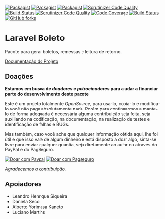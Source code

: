 [![Packagist](https://img.shields.io/packagist/v/Proner/laravel-boleto.svg?style=flat-square)](https://github.com/Proner/laravel-boleto)
[![Packagist](https://img.shields.io/packagist/dt/Proner/laravel-boleto.svg?style=flat-square)](https://github.com/Proner/laravel-boleto)
[![Packagist](https://img.shields.io/packagist/l/Proner/laravel-boleto.svg?style=flat-square)](https://github.com/Proner/laravel-boleto)
[![Scrutinizer Code Quality](https://scrutinizer-ci.com/g/Proner/laravel-boleto/badges/quality-score.png?b=master)](https://scrutinizer-ci.com/g/Proner/laravel-boleto/?branch=master)
[![Build Status](https://scrutinizer-ci.com/g/Proner/laravel-boleto/badges/build.png?b=master)](https://scrutinizer-ci.com/g/Proner/laravel-boleto/build-status/master)
[![Scrutinizer Code Quality](https://scrutinizer-ci.com/g/Proner/laravel-boleto/badges/quality-score.png?b=master)](https://scrutinizer-ci.com/g/Proner/laravel-boleto/?branch=master)
[![Code Coverage](https://scrutinizer-ci.com/g/Proner/laravel-boleto/badges/coverage.png?b=master)](https://scrutinizer-ci.com/g/Proner/laravel-boleto/?branch=master)
[![Build Status](https://travis-ci.org/Proner/laravel-boleto.svg?branch=master)](https://travis-ci.org/Proner/laravel-boleto)
[![GitHub forks](https://img.shields.io/github/forks/Proner/laravel-boleto.svg?style=social&label=Fork)](https://github.com/Proner/laravel-boleto)

# Laravel Boleto
Pacote para gerar boletos, remessas e leitura de retorno.

[Documentação do Projeto](https://laravel-boleto.readthedocs.io/)

## Doações

**Estamos em busca de *doadores* e *patrocinadores* para ajudar a financiar parte do desenvolvimento deste pacote** 

Este é um projeto totalmente *OpenSource*, para usa-lo, copia-lo e modifica-lo você não paga absolutamente nada. Porém para continuarmos a mante-lo de forma adequada é necessária alguma contribuição seja feita, seja auxiliando na codificação, na documentação, na realização de testes e identificação de falhas e BUGs.

Mas também, caso você ache que qualquer informação obtida aqui, lhe foi útil e que isso vale de algum dinheiro e está disposto a doar algo, sinta-se livre para enviar qualquer quantia, seja diretamente ao autor ou através do PayPal e do PagSeguro.

<a target="_blank" href="https://www.paypal.com/cgi-bin/webscr?cmd=_donations&business=QPDFT3UXS6PTL&lc=BR&item_name=Laravel%20boleto&item_number=laravel%2dboleto&currency_code=BRL&bn=PP%2dDonationsBF%3abtn_donateCC_LG%2egif%3aNonHosted">
        <img alt="Doar com Paypal" src="https://www.paypalobjects.com/pt_BR/BR/i/btn/btn_donateCC_LG.gif"/></a>
<a target="_blank" href="https://pag.ae/bhn79Hc">
	<img alt="Doar com Pagseguro" src="https://stc.pagseguro.uol.com.br/public/img/botoes/doacoes/120x53-doar.gif"/></a>
        
*Agradecemos a contribuição.*

## Apoiadores

* Leandro Henrique Siqueira
* Daniela Seco
* Alberto Yorimasa Kaneto
* Luciano Martins